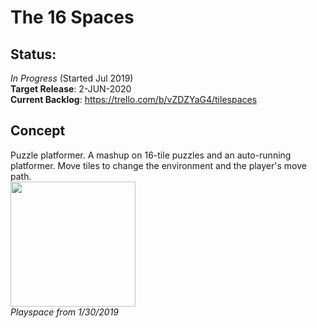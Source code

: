 # The 16 Spaces

## Status: 
  _In Progress_ (Started Jul 2019)  
  **Target Release**: 2-JUN-2020  
  **Current Backlog**: https://trello.com/b/vZDZYaG4/tilespaces

## Concept
  Puzzle platformer. A mashup on 16-tile puzzles and an auto-running platformer. Move tiles to change the environment and the player's move path.  
<img src="https://github.com/pmartin36/The-16-Spaces/blob/master/Promo/16Spaces_1302020.gif" width="200" height="200" />  
_Playspace from 1/30/2019_


